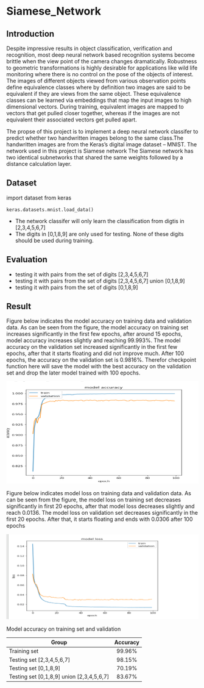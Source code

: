 # Siamese_Network

## Introduction
Despite impressive results in object classification, verification and recognition, most deep neural network based recognition systems become brittle when the view point of the camera changes dramatically. Robustness to geometric transformations is highly desirable for applications like wild life monitoring where there is no control on the pose of the objects of interest. The images of different objects viewed from various observation points define equivalence classes where by definition two images are said to be equivalent if they are views from the same object.
These equivalence classes can be learned via embeddings that map the input images to high dimensional vectors. During training, equivalent images are mapped to vectors that get pulled closer together, whereas if the images are not equivalent their associated vectors get pulled apart.

The propse of this project is to implement a deep neural network classifer to predict whether two handwritten images belong to the same class.The handwritten images are from the Keras’s digital image dataset – MNIST. The network used in this project is Siamese network The Siamese network has two identical subnetworks that shared the same weights followed by a distance calculation layer. 


## Dataset

import dataset from keras
```
keras.datasets.mnist.load_data()

``` 

* The network classifer will only learn the classification from digtis in [2,3,4,5,6,7]
* The digits in [0,1,8,9] are only used for testing. None of these digits should be used during training.

## Evaluation

* testing it with pairs from the set of digits [2,3,4,5,6,7]
* testing it with pairs from the set of digits [2,3,4,5,6,7] union [0,1,8,9] 
* testing it with pairs from the set of digits [0,1,8,9]

## Result 

Figure below indicates the model accuracy on training data and validation data. As can be seen from the figure, the model accuracy on training set increases significantly in the first few epochs, after around 15 epochs, model accuracy increases slightly and reaching 99.993%. The model accuracy on the validation set increased significantly in the first few epochs, after that it starts floating and did not improve much. After 100 epochs, the accuracy on the validation set is 0.9816%. Therefor checkpoint function here will save the model with the best accuracy on the validation set and drop the later model trained with 100 epochs.

![Image of acc](pic/acc.png)

Figure below indicates model loss on training data and validation data. As can be seen from the figure, the model loss on training set decreases significantly in first 20 epochs, after that model loss decreases slightly and reach 0.0136. The model loss on validation set decreases significantly in the first 20 epochs. After that, it starts floating and ends with 0.0306 after 100 epochs

![Image of acc](pic/loss.png)

Model accuracy on training set and validation

| Group         | Accuracy          |
| ------------- |:-------------:| 
| Training set  | 99.96%        |
| Testing set [2,3,4,5,6,7]    | 98.15%     |
| Testing set [0,1,8,9] | 70.19%     |
| Testing set [0,1,8,9] union [2,3,4,5,6,7]  | 83.67%       |
